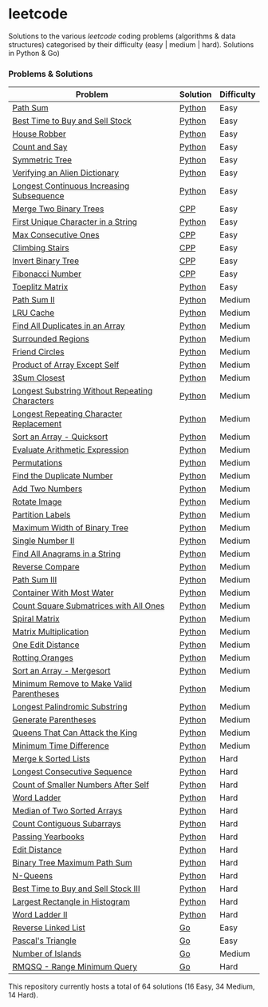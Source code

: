 # leetcode
Solutions to the various *leetcode* coding problems (algorithms &amp; data structures) categorised by their difficulty (easy | medium | hard). Solutions in Python &amp; Go)

### Problems & Solutions

| Problem | Solution | Difficulty |
| ------- | -------- | ---------- |
[Path Sum](https://leetcode.com/problems/path-sum/) | [Python](./python/easy/path_sum.py) | Easy |
[Best Time to Buy and Sell Stock](https://leetcode.com/problems/best-time-to-buy-and-sell-stock/) | [Python](./python/easy/max_profit.py) | Easy |
[House Robber](https://leetcode.com/problems/house-robber/) | [Python](./python/easy/house_robber.py) | Easy |
[Count and Say](https://leetcode.com/problems/count-and-say/) | [Python](./python/easy/count_and_say.py) | Easy |
[Symmetric Tree](https://leetcode.com/problems/symmetric-tree/) | [Python](./python/easy/symmetric_btree.py) | Easy |
[Verifying an Alien Dictionary](https://leetcode.com/problems/verifying-an-alien-dictionary/) | [Python](./python/easy/alien_dictionary.py) | Easy |
[Longest Continuous Increasing Subsequence](https://leetcode.com/problems/longest-continuous-increasing-subsequence) | [Python](./python/easy/longest_continous_increasing_sequence.py) | Easy |
[Merge Two Binary Trees](https://leetcode.com/problems/merge-two-binary-trees/) | [CPP](./python/easy/merge_btrees.py) | Easy |
[First Unique Character in a String](https://leetcode.com/problems/first-unique-character-in-a-string/) | [Python](./python/easy/first_unique_char.py) | Easy |
[Max Consecutive Ones](https://leetcode.com/problems/max-consecutive-ones/) | [CPP](./python/easy/longest_consecutive_ones_rep.py) | Easy |
[Climbing Stairs](https://leetcode.com/problems/climbing-stairs/) | [CPP](./python/easy/climbing_stairs.py) | Easy |
[Invert Binary Tree](https://leetcode.com/problems/invert-binary-tree/) | [CPP](./python/easy/invert_btree.py) | Easy |
[Fibonacci Number](https://leetcode.com/problems/fibonacci-number/) | [CPP](./python/easy/fibonacci.py) | Easy |
[Toeplitz Matrix](https://leetcode.com/problems/toeplitz-matrix/) | [Python](./python/easy/toeplitz.py) | Easy |
[Path Sum II](https://leetcode.com/problems/path-sum-ii/) | [Python](./python/medium/path_sum_ii.py) | Medium |
[LRU Cache](https://leetcode.com/problems/lru-cache/) | [Python](./python/medium/lru_cache.py) | Medium |
[Find All Duplicates in an Array](https://leetcode.com/problems/find-all-duplicates-in-an-array/) | [Python](./python/medium/find_all_duplicates.py) | Medium |
[Surrounded Regions](https://leetcode.com/problems/surrounded-regions/) | [Python](./python/medium/surrounded_regions.py) | Medium |
[Friend Circles](https://leetcode.com/problems/friend-circles/) | [Python](./python/medium/friend_circles.py) | Medium |
[Product of Array Except Self](https://leetcode.com/problems/product-of-array-except-self/) | [Python](./python/medium/array_product.py) | Medium |
[3Sum Closest](https://leetcode.com/problems/3sum-closest/) | [Python](./python/medium/3sum_closest.py) | Medium |
[Longest Substring Without Repeating Characters](https://leetcode.com/problems/longest-substring-without-repeating-characters/) | [Python](./python/medium/longest_non_repeating_substring.py) | Medium |
[Longest Repeating Character Replacement](https://leetcode.com/problems/longest-repeating-character-replacement/) | [Python](./python/medium/longest_repeating_substring_rep.py) | Medium |
[Sort an Array - Quicksort](https://leetcode.com/problems/sort-an-array/) | [Python](./python/medium/quicksort.py) | Medium |
[Evaluate Arithmetic Expression]() | [Python](./python/medium/evaluate_arithmetic_expression.py) | Medium |
[Permutations](https://leetcode.com/problems/permutations/) | [Python](./python/medium/permutations.py) | Medium |
[Find the Duplicate Number](https://leetcode.com/problems/find-the-duplicate-number/) | [Python](./python/medium/find_duplicate.py) | Medium |
[Add Two Numbers](https://leetcode.com/problems/add-two-numbers/) | [Python](./python/medium/add_two_numbers.py) | Medium |
[Rotate Image](https://leetcode.com/problems/rotate-image/) | [Python](./python/medium/rotate_image.py) | Medium |
[Partition Labels](https://leetcode.com/problems/partition-labels/) | [Python](./python/medium/partition_labels.py) | Medium |
[Maximum Width of Binary Tree](https://leetcode.com/problems/maximum-width-of-binary-tree/) | [Python](./python/medium/max_width_btree.py) | Medium |
[Single Number II](https://leetcode.com/problems/single-number-ii/) | [Python](./python/medium/single_number_ii.py) | Medium |
[Find All Anagrams in a String](https://leetcode.com/problems/find-all-anagrams-in-a-string/) | [Python](./python/medium/find_anagrams.py) | Medium |
[Reverse Compare]() | [Python](./python/medium/reverse_equal.py) | Medium |
[Path Sum III](https://leetcode.com/problems/path-sum-iii/) | [Python](./python/medium/path_sum_iii.py) | Medium |
[Container With Most Water](https://leetcode.com/problems/container-with-most-water/) | [Python](./python/medium/container_with_most_water.py) | Medium |
[Count Square Submatrices with All Ones](https://leetcode.com/problems/count-square-submatrices-with-all-ones/) | [Python](./python/medium/count_squares.py) | Medium |
[Spiral Matrix](https://leetcode.com/problems/spiral-matrix/) | [Python](./python/medium/spiral_matrix.py) | Medium |
[Matrix Multiplication]() | [Python](./python/medium/multiply_matrices.py) | Medium |
[One Edit Distance](https://www.lintcode.com/problem/one-edit-distance/description) | [Python](./python/medium/one_edit_distance.py) | Medium |
[Rotting Oranges](https://leetcode.com/problems/rotting-oranges/) | [Python](./python/medium/rotting_oranges.py) | Medium |
[Sort an Array - Mergesort](https://leetcode.com/problems/sort-an-array/) | [Python](./python/medium/mergesort.py) | Medium |
[Minimum Remove to Make Valid Parentheses](https://leetcode.com/problems/minimum-remove-to-make-valid-parentheses/) | [Python](./python/medium/make_valid_parentheses.py) | Medium |
[Longest Palindromic Substring](https://leetcode.com/problems/longest-palindromic-substring/) | [Python](./python/medium/longest_palindromic_substring.py) | Medium |
[Generate Parentheses](https://leetcode.com/problems/generate-parentheses/) | [Python](./python/medium/gen_parentheses.py) | Medium |
[Queens That Can Attack the King](https://leetcode.com/problems/queens-that-can-attack-the-king/) | [Python](./python/medium/attacking_queens.py) | Medium |
[Minimum Time Difference](https://leetcode.com/problems/minimum-time-difference/) | [Python](./python/medium/minimum_timediff.py) | Medium |
[Merge k Sorted Lists](https://leetcode.com/problems/merge-k-sorted-lists/) | [Python](./python/hard/merge_k_sorted_lists.py) | Hard |
[Longest Consecutive Sequence](https://leetcode.com/problems/longest-consecutive-sequence/) | [Python](./python/hard/longest_consecutive_sequence.py) | Hard |
[Count of Smaller Numbers After Self](https://leetcode.com/problems/count-of-smaller-numbers-after-self/) | [Python](./python/hard/smaller_numbers_after_self.py) | Hard |
[Word Ladder](https://leetcode.com/problems/word-ladder/) | [Python](./python/hard/word_ladder.py) | Hard |
[Median of Two Sorted Arrays](https://leetcode.com/problems/median-of-two-sorted-arrays/) | [Python](./python/hard/median_sorted_arrays.py) | Hard |
[Count Contiguous Subarrays](https://leetcode.com/discuss/interview-question/579606/count-contiguous-subarrays) | [Python](./python/hard/contiguous_subarray_count.py) | Hard |
[Passing Yearbooks](https://leetcode.com/discuss/interview-question/614096/facebook-interview-preparation-question-passing-yearbooks) | [Python](./python/hard/sign_counts.py) | Hard |
[Edit Distance](https://leetcode.com/problems/edit-distance/) | [Python](./python/hard/edit_distance.py) | Hard |
[Binary Tree Maximum Path Sum](https://leetcode.com/problems/binary-tree-maximum-path-sum/) | [Python](./python/hard/btree_max_path_sum.py) | Hard |
[N-Queens](https://leetcode.com/problems/n-queens/) | [Python](./python/hard/n_queens.py) | Hard |
[Best Time to Buy and Sell Stock III](https://leetcode.com/problems/best-time-to-buy-and-sell-stock-iii/) | [Python](./python/hard/max_profit_iii.py) | Hard |
[Largest Rectangle in Histogram](https://leetcode.com/problems/largest-rectangle-in-histogram/) | [Python](./python/hard/largest_rectangle_histogram.py) | Hard |
[Word Ladder II](https://leetcode.com/problems/word-ladder-ii/) | [Python](./python/hard/word_ladder_ii.py) | Hard |
[Reverse Linked List](https://leetcode.com/problems/reverse-linked-list/) | [Go](./go/easy/reverse_ll.go) | Easy |
[Pascal's Triangle](https://leetcode.com/problems/pascals-triangle/) | [Go](./go/easy/pascal_triangle.go) | Easy |
[Number of Islands](https://leetcode.com/problems/number-of-islands/) | [Go](./go/medium/num_islands.go) | Medium |
[RMQSQ - Range Minimum Query](https://www.spoj.com/problems/RMQSQ/) | [Go](./go/hard/range_min_query.go) | Hard |

This repository currently hosts a total of 64 solutions (16 Easy, 34 Medium, 14 Hard). 
